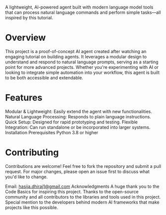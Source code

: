 A lightweight, AI-powered agent built with modern language model tools that can process natural language commands and perform simple tasks—all inspired by this tutorial.

# Overview
This project is a proof-of-concept AI agent created after watching an engaging tutorial on building agents. It leverages a modular design to understand and respond to natural language prompts, serving as a starting point for more advanced projects. Whether you're experimenting with AI or looking to integrate simple automation into your workflow, this agent is built to be both accessible and extendable.

# Features
Modular & Lightweight: Easily extend the agent with new functionalities.
Natural Language Processing: Responds to plain language instructions.
Quick Setup: Designed for rapid prototyping and testing.
Flexible Integration: Can run standalone or be incorporated into larger systems.
Installation
Prerequisites
Python 3.8 or higher

# Contributing
Contributions are welcome! Feel free to fork the repository and submit a pull request. For major changes, please open an issue first to discuss what you'd like to change.


Email: hasija.dhiraj1@gmail.com
Acknowledgments
A huge thank you to the Code Basics for inspiring this project.
Thanks to the open-source community and all contributors to the libraries and tools used in this project.
Special mention to the developers behind modern AI frameworks that make projects like this possible.
